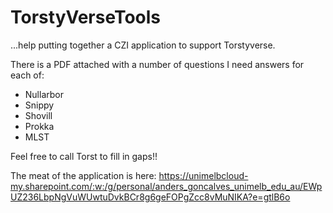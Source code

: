 # TorstyVerseTools

...help putting together a CZI application to support Torstyverse.

There is a PDF attached with a number of questions I need answers for each of:
  - Nullarbor
  - Snippy
  - Shovill
  - Prokka
  - MLST

Feel free to call Torst to fill in gaps!!

The meat of the application is here: https://unimelbcloud-my.sharepoint.com/:w:/g/personal/anders_goncalves_unimelb_edu_au/EWpUZ236LbpNgVuWUwtuDvkBCr8g6geFOPgZcc8vMuNIKA?e=gtlB6o
